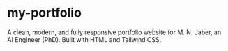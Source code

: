 # my-portfolio
A clean, modern, and fully responsive portfolio website for M. N. Jaber, an AI Engineer (PhD). Built with HTML and Tailwind CSS.
